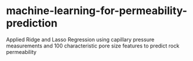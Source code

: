 # machine-learning-for-permeability-prediction
Applied Ridge and Lasso Regression using capillary pressure measurements and 100 characteristic pore size features to predict rock permeability 
